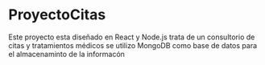 # ProyectoCitas
Este proyecto esta diseñado en React y Node.js
trata de un consultorio de citas y tratamientos médicos
se utilizo MongoDB como base de datos para el almacenaminto de la informacón